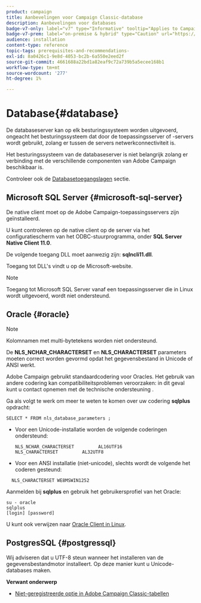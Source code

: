 ```yaml
---
product: campaign
title: Aanbevelingen voor Campaign Classic-database
description: Aanbevelingen voor databases
badge-v7-only: label="v7" type="Informative" tooltip="Applies to Campaign Classic v7 only"
badge-v7-prem: label="on-premise & hybrid" type="Caution" url="https://experienceleague.adobe.com/docs/campaign-classic/using/installing-campaign-classic/architecture-and-hosting-models/hosting-models-lp/hosting-models.html" tooltip="Applies to on-premise and hybrid deployments only"
audience: installation
content-type: reference
topic-tags: prerequisites-and-recommendations-
exl-id: 8a0426c1-9e8d-4053-bc2b-6a550e2eed2f
source-git-commit: 4661688a22bd1a82eaf9c72a739b5a5ecee168b1
workflow-type: tm+mt
source-wordcount: '277'
ht-degree: 1%

---
```


# Database{#database}



De databaseserver kan op elk besturingssysteem worden uitgevoerd, ongeacht het besturingssysteem dat door de toepassingsserver of -servers wordt gebruikt, zolang er tussen de servers netwerkconnectiviteit is.

Het besturingssysteem van de databaseserver is niet belangrijk zolang er verbinding met de verschillende componenten van Adobe Campaign beschikbaar is.

Controleer ook de [Databasetoegangslagen](../../installation/using/prerequisites-of-campaign-installation-in-linux.md#database-access-layers) sectie.

## Microsoft SQL Server {#microsoft-sql-server}

De native client moet op de Adobe Campaign-toepassingsservers zijn geïnstalleerd.

U kunt controleren op de native client op de server via het configuratiescherm van het ODBC-stuurprogramma, onder **SQL Server Native Client 11.0**.

De volgende toegang DLL moet aanwezig zijn: **sqlncli11.dll**.

Toegang tot DLL&#39;s vindt u op de Microsoft-website.

>[!NOTE]
>
>Toegang tot Microsoft SQL Server vanaf een toepassingsserver die in Linux wordt uitgevoerd, wordt niet ondersteund.

## Oracle {#oracle}

>[!NOTE]
>
>Kolomnamen met multi-bytetekens worden niet ondersteund.

De **NLS_NCHAR_CHARACTERSET** en **NLS_CHARACTERSET** parameters moeten correct worden gevormd opdat het gegevensbestand in Unicode of ANSI werkt.

Adobe Campaign gebruikt standaardcodering voor Oracles. Het gebruik van andere codering kan compatibiliteitsproblemen veroorzaken: in dit geval kunt u contact opnemen met de technische ondersteuning .

Ga als volgt te werk om meer te weten te komen over uw codering **sqlplus** opdracht:

```
SELECT * FROM nls_database_parameters ;
```

* Voor een Unicode-installatie worden de volgende coderingen ondersteund:

   ```
   NLS_NCHAR_CHARACTERSET         AL16UTF16
   NLS_CHARACTERSET         AL32UTF8
   ```

* Voor een ANSI installatie (niet-unicode), slechts wordt de volgende het coderen gesteund:

```
  NLS_CHARACTERSET WE8MSWIN1252
```

Aanmelden bij **sqlplus** en gebruik het gebruikersprofiel van het Oracle:

```
su - oracle 
sqlplus 
[login] [password]
```

U kunt ook verwijzen naar [Oracle Client in Linux](../../installation/using/installing-packages-with-linux.md#oracle-client-in-linux).

## PostgresSQL {#postgressql}

Wij adviseren dat u UTF-8 steun wanneer het installeren van de gegevensbestandmotor installeert. Op deze manier kunt u Unicode-databases maken.

**Verwant onderwerp**

* [Niet-geregistreerde optie in Adobe Campaign Classic-tabellen](https://helpx.adobe.com/campaign/kb/unlogged-tables-classic.html)
